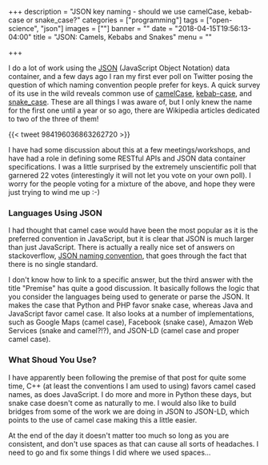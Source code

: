 +++
description = "JSON key naming - should we use camelCase, kebab-case or snake_case?"
categories = ["programming"]
tags = ["open-science", "json"]
images = [""]
banner = ""
date = "2018-04-15T19:56:13-04:00"
title = "JSON: Camels, Kebabs and Snakes"
menu = ""

+++

I do a lot of work using the [JSON][json] (JavaScript Object Notation) data container, and a few days ago I ran my first ever poll on Twitter posing the question of which naming convention people prefer for keys. A quick survey of its use in the wild reveals common use of [camelCase][camelCase], [kebab-case][kebab-case], and [snake_case][snake_case]. These are all things I was aware of, but I only knew the name for the first one until a year or so ago, there are Wikipedia articles dedicated to two of the three of them!

<!--more-->

{{< tweet 984196036863262720 >}}

I have had some discussion about this at a few meetings/workshops, and have had a role in defining some RESTful APIs and JSON data container specifications. I was a little surprised by the extremely unscientific poll that garnered 22 votes (interestingly it will not let you vote on your own poll). I worry for the people voting for a mixture of the above, and hope they were just trying to wind me up :-)

### Languages Using JSON

I had thought that camel case would have been the most popular as it is the preferred convention in JavaScript, but it is clear that JSON is much larger than just JavaScript. There is actually a really nice set of answers on stackoverflow, [JSON naming convention][stackoverflow-json], that goes through the fact that there is no single standard.

I don't know how to link to a specific answer, but the third answer with the title "Premise" has quite a good discussion. It basically follows the logic that you consider the languages being used to generate or parse the JSON. It makes the case that Python and PHP favor snake case, whereas Java and JavaScript favor camel case. It also looks at a number of implementations, such as Google Maps (camel case), Facebook (snake case), Amazon Web Services (snake and camel?!?), and JSON-LD (camel case and proper camel case).

### What Shoud You Use?

I have apparently been following the premise of that post for quite some time, C++ (at least the conventions I am used to using) favors camel cased names, as does JavaScript. I do more and more in Python these days, but snake case doesn't come as naturally to me. I would also like to build bridges from some of the work we are doing in JSON to JSON-LD, which points to the use of camel case making this a little easier.

At the end of the day it doesn't matter too much so long as you are consistent, and don't use spaces as that can cause all sorts of headaches. I need to go and fix some things I did where we used spaces...

[json]: https://www.json.org/
[camelCase]: https://en.wikipedia.org/wiki/Camel_case
[kebab-case]: https://en.wikipedia.org/wiki/Letter_case#Special_case_styles
[snake_case]: https://en.wikipedia.org/wiki/Snake_case
[stackoverflow-json]: https://stackoverflow.com/questions/5543490/json-naming-convention
